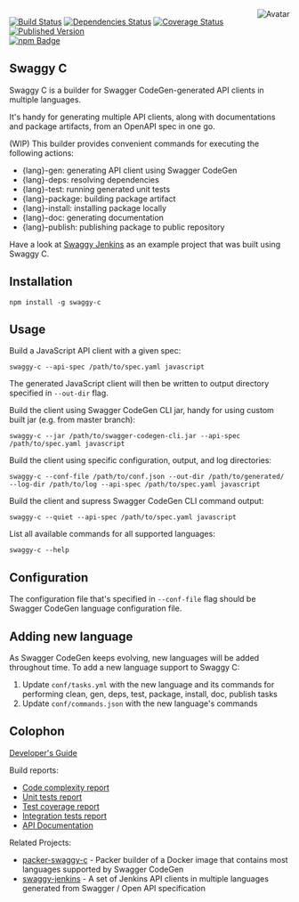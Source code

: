 <img align="right" src="https://raw.github.com/cliffano/swaggy-c/master/avatar.jpg" alt="Avatar"/>

[![Build Status](https://img.shields.io/travis/cliffano/swaggy-c.svg)](http://travis-ci.org/cliffano/swaggy-c)
[![Dependencies Status](https://img.shields.io/david/cliffano/swaggy-c.svg)](http://david-dm.org/cliffano/swaggy-c)
[![Coverage Status](https://img.shields.io/coveralls/cliffano/swaggy-c.svg)](https://coveralls.io/r/cliffano/swaggy-c?branch=master)
[![Published Version](https://img.shields.io/npm/v/swaggy-c.svg)](http://www.npmjs.com/package/swaggy-c)
<br/>
[![npm Badge](https://nodei.co/npm/swaggy-c.png)](http://npmjs.org/package/swaggy-c)

Swaggy C
--------

Swaggy C is a builder for Swagger CodeGen-generated API clients in multiple languages.

It's handy for generating multiple API clients, along with documentations and package artifacts, from an OpenAPI spec in one go.

(WIP) This builder provides convenient commands for executing the following actions:

- {lang}-gen: generating API client using Swagger CodeGen
- {lang}-deps: resolving dependencies
- {lang}-test: running generated unit tests
- {lang}-package: building package artifact
- {lang}-install: installing package locally
- {lang}-doc: generating documentation
- {lang}-publish: publishing package to public repository

Have a look at [Swaggy Jenkins](http://github.com/cliffano/swaggy-jenkins) as an example project that was built using Swaggy C.

Installation
------------

    npm install -g swaggy-c

Usage
-----

Build a JavaScript API client with a given spec:

    swaggy-c --api-spec /path/to/spec.yaml javascript

The generated JavaScript client will then be written to output directory specified in `--out-dir` flag.

Build the client using Swagger CodeGen CLI jar, handy for using custom built jar (e.g. from master branch):

    swaggy-c --jar /path/to/swagger-codegen-cli.jar --api-spec /path/to/spec.yaml javascript

Build the client using specific configuration, output, and log directories:

    swaggy-c --conf-file /path/to/conf.json --out-dir /path/to/generated/ --log-dir /path/to/log --api-spec /path/to/spec.yaml javascript

Build the client and supress Swagger CodeGen CLI command output:

    swaggy-c --quiet --api-spec /path/to/spec.yaml javascript

List all available commands for all supported languages:

    swaggy-c --help

Configuration
-------------

The configuration file that's specified in `--conf-file` flag should be Swagger CodeGen language configuration file.

Adding new language
-------------------

As Swagger CodeGen keeps evolving, new languages will be added throughout time. To add a new language support to Swaggy C:

1. Update `conf/tasks.yml` with the new language and its commands for performing clean, gen, deps, test, package, install, doc, publish tasks
2. Update `conf/commands.json` with the new language's commands

Colophon
--------

[Developer's Guide](http://cliffano.github.io/developers_guide.html#nodejs)

Build reports:

* [Code complexity report](http://cliffano.github.io/swaggy-c/complexity/plato/index.html)
* [Unit tests report](http://cliffano.github.io/swaggy-c/test/buster.out)
* [Test coverage report](http://cliffano.github.io/swaggy-c/coverage/buster-istanbul/lcov-report/lib/index.html)
* [Integration tests report](http://cliffano.github.io/swaggy-c/test-integration/cmdt.out)
* [API Documentation](http://cliffano.github.io/swaggy-c/doc/dox-foundation/index.html)

Related Projects:

* [packer-swaggy-c](http://github.com/cliffano/packer-swaggy-c) - Packer builder of a Docker image that contains most languages supported by Swagger CodeGen
* [swaggy-jenkins](http://github.com/cliffano/swaggy-jenkins) - A set of Jenkins API clients in multiple languages generated from Swagger / Open API specification
